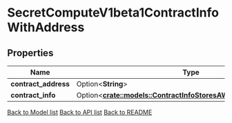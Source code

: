 # SecretComputeV1beta1ContractInfoWithAddress

## Properties

Name | Type | Description | Notes
------------ | ------------- | ------------- | -------------
**contract_address** | Option<**String**> |  | [optional]
**contract_info** | Option<[**crate::models::ContractInfoStoresAWasmContractInstance**](ContractInfo_stores_a_WASM_contract_instance.md)> |  | [optional]

[Back to Model list](../README.md#documentation-for-models) [Back to API list](../README.md#documentation-for-api-endpoints) [Back to README](../README.md)



